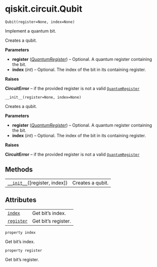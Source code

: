 # qiskit.circuit.Qubit

<span id="undefined" />

`Qubit(register=None, index=None)`

Implement a quantum bit.

Creates a qubit.

**Parameters**

*   **register** ([*QuantumRegister*](qiskit.circuit.QuantumRegister#qiskit.circuit.QuantumRegister "qiskit.circuit.QuantumRegister")) – Optional. A quantum register containing the bit.
*   **index** (*int*) – Optional. The index of the bit in its containing register.

**Raises**

**CircuitError** – if the provided register is not a valid [`QuantumRegister`](qiskit.circuit.QuantumRegister#qiskit.circuit.QuantumRegister "qiskit.circuit.QuantumRegister")

<span id="undefined" />

`__init__(register=None, index=None)`

Creates a qubit.

**Parameters**

*   **register** ([*QuantumRegister*](qiskit.circuit.QuantumRegister#qiskit.circuit.QuantumRegister "qiskit.circuit.QuantumRegister")) – Optional. A quantum register containing the bit.
*   **index** (*int*) – Optional. The index of the bit in its containing register.

**Raises**

**CircuitError** – if the provided register is not a valid [`QuantumRegister`](qiskit.circuit.QuantumRegister#qiskit.circuit.QuantumRegister "qiskit.circuit.QuantumRegister")

## Methods

|                                                                                                  |                  |
| ------------------------------------------------------------------------------------------------ | ---------------- |
| [`__init__`](#qiskit.circuit.Qubit.__init__ "qiskit.circuit.Qubit.__init__")(\[register, index]) | Creates a qubit. |

## Attributes

|                                                                              |                     |
| ---------------------------------------------------------------------------- | ------------------- |
| [`index`](#qiskit.circuit.Qubit.index "qiskit.circuit.Qubit.index")          | Get bit’s index.    |
| [`register`](#qiskit.circuit.Qubit.register "qiskit.circuit.Qubit.register") | Get bit’s register. |

<span id="undefined" />

`property index`

Get bit’s index.

<span id="undefined" />

`property register`

Get bit’s register.
